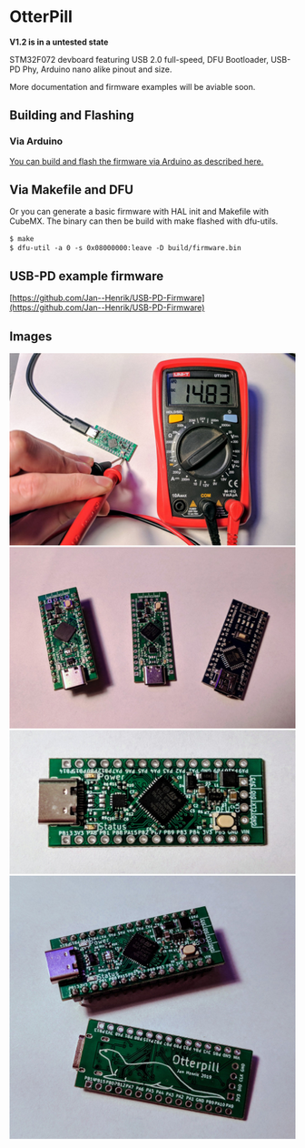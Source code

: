# OtterPill

**V1.2 is in a untested state**

STM32F072 devboard featuring USB 2.0 full-speed, DFU Bootloader, USB-PD Phy, Arduino nano alike pinout and size.

More documentation and firmware examples will be aviable soon. 

## Building and Flashing
### Via Arduino

[You can build and flash the firmware via Arduino as described here.](https://github.com/stm32duino/Arduino_Core_STM32)

## Via Makefile and DFU

Or you can generate a basic firmware with HAL init and Makefile with CubeMX. The binary can then be build with make flashed with dfu-utils.

    $ make
    $ dfu-util -a 0 -s 0x08000000:leave -D build/firmware.bin

## USB-PD example firmware

[https://github.com/Jan--Henrik/USB-PD-Firmware](https://github.com/Jan--Henrik/USB-PD-Firmware)

## Images

![](images/1.jpg)
![](images/2.jpg)
![](images/3.jpg)
![](images/4.jpg)
